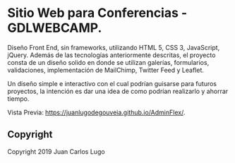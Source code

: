 # Sitio Web para Conferencias - GDLWEBCAMP.

Diseño Front End, sin frameworks, utilizando HTML 5, CSS 3, JavaScript, jQuery. Además de las tecnologías anteriormente descritas, el proyecto consta de un diseño solido en donde se utilizan galerías, formularios, validaciones, implementación de MailChimp, Twitter Feed y Leaflet.

Un diseño simple e interactivo con el cual podrían guisarse para futuros proyectos, la intención es dar una idea de como podrían realizarlo y ahorrar tiempo.

Vista Previa: https://juanlugodegouveia.github.io/AdminFlex/.

## Copyright

Copyright 2019 Juan Carlos Lugo
